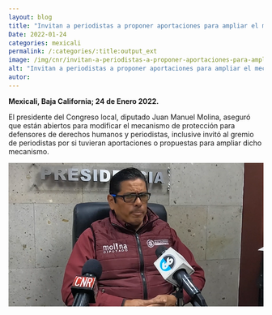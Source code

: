 ```yaml
---
layout: blog
title: "Invitan a periodistas a proponer aportaciones para ampliar el mecanismo de protección para defensores de derechos humanos y periodistas"
Date: 2022-01-24
categories: mexicali
permalink: /:categories/:title:output_ext
image: /img/cnr/invitan-a-periodistas-a-proponer-aportaciones-para-ampliar-el-mecanismo.png
alt: "Invitan a periodistas a proponer aportaciones para ampliar el mecanismo de protección para defensores de derechos humanos y periodistas"
autor:
---
```


**Mexicali, Baja California; 24 de Enero 2022.** 

El presidente del Congreso local, diputado Juan Manuel Molina, aseguró que están abiertos para modificar el mecanismo de protección para defensores de derechos humanos y periodistas, inclusive invitó al gremio de periodistas por si tuvieran aportaciones o propuestas para ampliar dicho mecanismo.
<div id="carouselExampleSlidesOnly" class="carousel slide" data-ride="carousel">
  <div class="carousel-inner">
    <div class="carousel-item active">
       <img class="d-block w-100" src="/img/cnr/invitan-a-periodistas-a-proponer-aportaciones-para-ampliar-el-mecanismo.png" loading="lazy"  alt="Invitan a periodistas a proponer aportaciones para ampliar el mecanismo de protección para defensores de derechos humanos y periodistas">
    </div>
  </div>
</div>